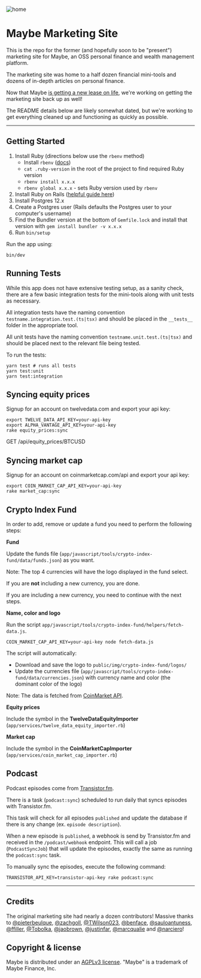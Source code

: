 ![home](https://github.com/maybe-finance/marketing/assets/35243/e899e0a0-7d77-495e-b8d1-f189d097f87b)

# Maybe Marketing Site
This is the repo for the former (and hopefully soon to be "present") marketing site for Maybe, an OSS personal finance and wealth management platform.

The marketing site was home to a half dozen financial mini-tools and dozens of in-depth articles on personal finance.

Now that Maybe [is getting a new lease on life](https://github.com/maybe-finance/maybe), we're working on getting the marketing site back up as well!

The README details below are likely somewhat dated, but we're working to get everything cleaned up and functioning as quickly as possible.

---

## Getting Started

1. Install Ruby (directions below use the `rbenv` method)
   - Install `rbenv` ([docs](https://github.com/rbenv/rbenv#installation))
   - `cat .ruby-version` in the root of the project to find required Ruby version
   - `rbenv install x.x.x`
   - `rbenv global x.x.x` - sets Ruby version used by `rbenv`
2. Install Ruby on Rails ([helpful guide here](https://gorails.com/setup/ubuntu/20.04))
3. Install Postgres 12.x
4. Create a Postgres user (Rails defaults the Postgres user to your computer's username)
5. Find the Bundler version at the bottom of `Gemfile.lock` and install that version with `gem install bundler -v x.x.x`
6. Run `bin/setup`

Run the app using:

```
bin/dev
```

## Running Tests

While this app does not have extensive testing setup, as a sanity check, there are a few basic integration tests for the mini-tools along with unit tests as necessary.

All integration tests have the naming convention `testname.integration.test.(ts|tsx)` and should be placed in the `__tests__` folder in the appropriate tool.

All unit tests have the naming convention `testname.unit.test.(ts|tsx)` and should be placed next to the relevant file being tested.

To run the tests:

```
yarn test # runs all tests
yarn test:unit
yarn test:integration
```

## Syncing equity prices

Signup for an account on twelvedata.com and export your api key:

```
export TWELVE_DATA_API_KEY=your-api-key
export ALPHA_VANTAGE_API_KEY=your-api-key
rake equity_prices:sync
```

GET /api/equity_prices/BTCUSD

## Syncing market cap

Signup for an account on coinmarketcap.com/api and export your api key:

```
export COIN_MARKET_CAP_API_KEY=your-api-key
rake market_cap:sync
```

## Crypto Index Fund

In order to add, remove or update a fund you need to perform the following steps:

**Fund**

Update the funds file (`app/javascript/tools/crypto-index-fund/data/funds.json`) as you want.

Note: The top 4 currencies will have the logo displayed in the fund select.

If you are **not** including a new currency, you are done.

If you are including a new currency, you need to continue with the next steps.

**Name, color and logo**

Run the script `app/javascript/tools/crypto-index-fund/helpers/fetch-data.js`.

```
COIN_MARKET_CAP_API_KEY=your-api-key node fetch-data.js
```

The script will automatically:

- Download and save the logo to `public/img/crypto-index-fund/logos/`
- Update the currencies file (`app/javascript/tools/crypto-index-fund/data/currencies.json`) with currency name and color (the dominant color of the logo)

Note: The data is fetched from [CoinMarket API](coinmarketcap.com/api).

**Equity prices**

Include the symbol in the **TwelveDataEquityImporter** (`app/services/twelve_data_equity_importer.rb`)

**Market cap**

Include the symbol in the **CoinMarketCapImporter** (`app/services/coin_market_cap_importer.rb`)

## Podcast

Podcast episodes come from [Transistor.fm](https://transistor.fm/).

There is a task (`podcast:sync`) scheduled to run daily that syncs episodes with Transistor.fm.

This task will check for all episodes `published` and update the database if there is any change (ex. `episode description`).

When a new episode is `published`, a webhook is send by Transistor.fm and received in the `/podcast/webhook` endpoint.
This will call a job (`PodcastSyncJob`) that will update the episodes, exactly the same as running the `podcast:sync` task.

To manually sync the episodes, execute the following command:

```
TRANSISTOR_API_KEY=transistor-api-key rake podcast:sync
```
---
## Credits

The original marketing site had nearly a dozen contributors! Massive thanks to [@pieterbeulque](https://github.com/pieterbeulque), [@zachgoll](https://github.com/zachgoll), [@TWilson023](https://github.com/TWilson023), [@benface](https://github.com/benface), [@sauloantuness](https://github.com/sauloantuness), [@ffiller](https://github.com/ffiller), [@Tobolka](https://github.com/Tobolka), [@jaobrown](https://github.com/jaobrown), [@justinfar](https://github.com/justinfar), [@marcqualie](https://github.com/marcqualie) and [@narciero](https://github.com/narciero)!

## Copyright & license

Maybe is distributed under an [AGPLv3 license](https://github.com/maybe-finance/marketing/blob/main/LICENSE). "Maybe" is a trademark of Maybe Finance, Inc.
